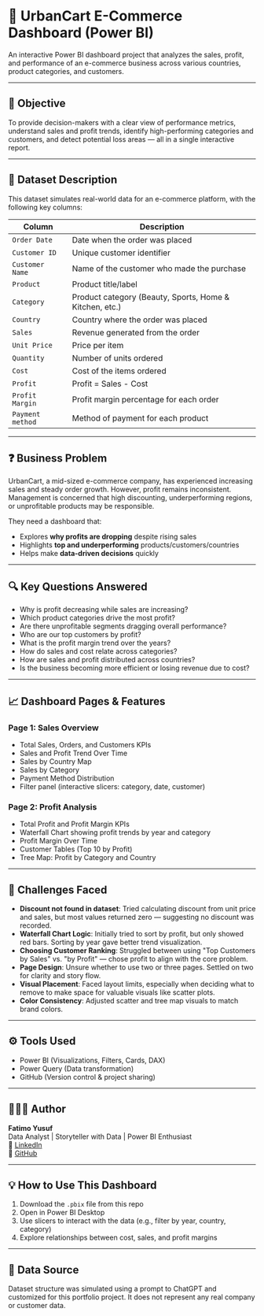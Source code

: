 # 🛒 UrbanCart E-Commerce Dashboard (Power BI)

An interactive Power BI dashboard project that analyzes the sales, profit, and performance of an e-commerce business across various countries, product categories, and customers.

---

## 🎯 Objective

To provide decision-makers with a clear view of performance metrics, understand sales and profit trends, identify high-performing categories and customers, and detect potential loss areas — all in a single interactive report.

---

## 🧾 Dataset Description

This dataset simulates real-world data for an e-commerce platform, with the following key columns:

| Column           | Description                                                                 |
|------------------|-----------------------------------------------------------------------------|
| `Order Date`     | Date when the order was placed                                              |
| `Customer ID`    | Unique customer identifier                                                  |
| `Customer Name`  | Name of the customer who made the purchase                                  |
| `Product`        | Product title/label                                                         |
| `Category`       | Product category (Beauty, Sports, Home & Kitchen, etc.)                     |
| `Country`        | Country where the order was placed                                          |
| `Sales`          | Revenue generated from the order                                            |
| `Unit Price`     | Price per item                                                              |
| `Quantity`       | Number of units ordered                                                     |
| `Cost`           | Cost of the items ordered                                                   |
| `Profit`         | Profit = Sales - Cost                                                       |
| `Profit Margin`  | Profit margin percentage for each order                                     |
| `Payment method` | Method of payment for each product                                          |

---

## ❓ Business Problem

UrbanCart, a mid-sized e-commerce company, has experienced increasing sales and steady order growth. However, profit remains inconsistent. Management is concerned that high discounting, underperforming regions, or unprofitable products may be responsible.

They need a dashboard that:
- Explores **why profits are dropping** despite rising sales
- Highlights **top and underperforming** products/customers/countries
- Helps make **data-driven decisions** quickly

---

## 🔍 Key Questions Answered

- Why is profit decreasing while sales are increasing?
- Which product categories drive the most profit?
- Are there unprofitable segments dragging overall performance?
- Who are our top customers by profit?
- What is the profit margin trend over the years?
- How do sales and cost relate across categories?
- How are sales and profit distributed across countries?
- Is the business becoming more efficient or losing revenue due to cost?

---

## 📈 Dashboard Pages & Features

### Page 1: Sales Overview
- Total Sales, Orders, and Customers KPIs
- Sales and Profit Trend Over Time
- Sales by Country Map
- Sales by Category
- Payment Method Distribution
- Filter panel (interactive slicers: category, date, customer)

### Page 2: Profit Analysis
- Total Profit and Profit Margin KPIs
- Waterfall Chart showing profit trends by year and category
- Profit Margin Over Time
- Customer Tables (Top 10 by Profit)
- Tree Map: Profit by Category and Country

---

## 🧠 Challenges Faced

- **Discount not found in dataset**: Tried calculating discount from unit price and sales, but most values returned zero — suggesting no discount was recorded.
- **Waterfall Chart Logic**: Initially tried to sort by profit, but only showed red bars. Sorting by year gave better trend visualization.
- **Choosing Customer Ranking**: Struggled between using "Top Customers by Sales" vs. "by Profit" — chose profit to align with the core problem.
- **Page Design**: Unsure whether to use two or three pages. Settled on two for clarity and story flow.
- **Visual Placement**: Faced layout limits, especially when deciding what to remove to make space for valuable visuals like scatter plots.
- **Color Consistency**: Adjusted scatter and tree map visuals to match brand colors.

---

## ⚙️ Tools Used

- Power BI (Visualizations, Filters, Cards, DAX)
- Power Query (Data transformation)
- GitHub (Version control & project sharing)

---

## 🙋🏽‍♀️ Author

**Fatimo Yusuf**  
Data Analyst | Storyteller with Data | Power BI Enthusiast  
📌 [LinkedIn](https://www.linkedin.com/in/fatimo-yusuf-b8b7bb249)  
📌 [GitHub](https://github.com/FatimoYusuf)

---

## 💡 How to Use This Dashboard

1. Download the `.pbix` file from this repo
2. Open in Power BI Desktop
3. Use slicers to interact with the data (e.g., filter by year, country, category)
4. Explore relationships between cost, sales, and profit margins

---

## 📁 Data Source

Dataset structure was simulated using a prompt to ChatGPT and customized for this portfolio project. It does not represent any real company or customer data.


